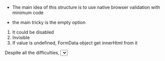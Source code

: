 * The main idea of this structure is to use native browser validation with minimum code

* the main tricky is the empty option
1. It could be disabled
2. Invisible
3. If value is undefined, FormData object get innerHtml from it

Despite all the difficulties, <select> is useful for native devices that, seeing this, switch to their own selection mechanism
And excellent keyboard support 
